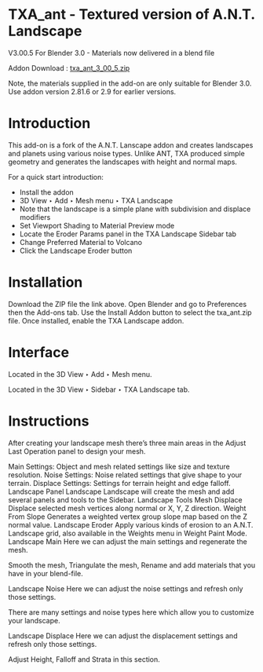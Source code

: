 # TXA_ant - Textured version of A.N.T. Landscape

V3.00.5 For Blender 3.0 - Materials now delivered in a blend file

Addon Download : [txa_ant_3_00_5.zip](https://github.com/nerk987/txa_ant/releases/download/v3.00.5/txa_ant_3_00_5.zip) 

Note, the materials supplied in the add-on are only suitable for Blender 3.0. Use addon version 2.81.6  or 2.9 for earlier versions.

# Introduction
This add-on is a fork of the A.N.T. Lanscape addon and creates landscapes and planets using various noise types. Unlike ANT, TXA produced simple geometry and generates the landscapes with height and normal maps.

For a quick start introduction:
* Install the addon
* 3D View ‣ Add ‣ Mesh menu ‣ TXA Landscape
* Note that the landscape is a simple plane with subdivision and displace modifiers
* Set Viewport Shading to Material Preview mode
* Locate the Eroder Params panel in the TXA Landscape Sidebar tab
* Change Preferred Material to Volcano
* Click the Landscape Eroder button

# Installation
Download the ZIP file the link above. Open Blender and go to Preferences then the Add-ons tab.
Use the Install Addon button to select the txa_ant.zip file. Once installed, enable the TXA Landscape addon.

# Interface

Located in the 3D View ‣ Add ‣ Mesh menu.

Located in the 3D View ‣ Sidebar ‣ TXA Landscape tab.

# Instructions
After creating your landscape mesh there’s three main areas in the Adjust Last Operation panel to design your mesh.

Main Settings: Object and mesh related settings like size and texture resolution.
Noise Settings: Noise related settings that give shape to your terrain.
Displace Settings: Settings for terrain height and edge falloff.
Landscape Panel
Landscape
Landscape will create the mesh and add several panels and tools to the Sidebar.
Landscape Tools
Mesh Displace
Displace selected mesh vertices along normal or X, Y, Z direction.
Weight From Slope
Generates a weighted vertex group slope map based on the Z normal value.
Landscape Eroder
Apply various kinds of erosion to an A.N.T. Landscape grid, also available in the Weights menu in Weight Paint Mode.
Landscape Main
Here we can adjust the main settings and regenerate the mesh.

Smooth the mesh, Triangulate the mesh, Rename and add materials that you have in your blend-file.

Landscape Noise
Here we can adjust the noise settings and refresh only those settings.

There are many settings and noise types here which allow you to customize your landscape.

Landscape Displace
Here we can adjust the displacement settings and refresh only those settings.

Adjust Height, Falloff and Strata in this section.